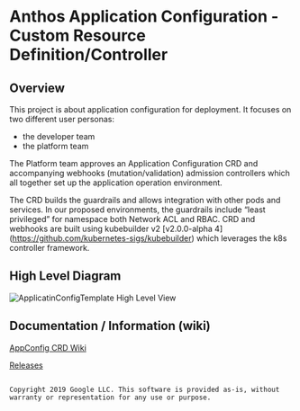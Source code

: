 # Anthos Application Configuration - Custom Resource Definition/Controller

## Overview

This project is about application configuration for deployment.
It focuses on two different user personas:
 
* the developer team 
* the platform team

The Platform team approves an Application Configuration CRD and accompanying
 webhooks (mutation/validation) admission controllers which all together 
 set up the application operation environment.   
 
The CRD builds the guardrails and allows integration with other pods and services.
In our proposed environments, the guardrails include “least privileged” 
for namespace both Network ACL and RBAC.  CRD and webhooks are built 
using kubebuilder v2 [v2.0.0-alpha 4] (https://github.com/kubernetes-sigs/kubebuilder)
which leverages the k8s controller framework.

## High Level Diagram

![ApplicatinConfigTemplate High Level View](https://github.com/GoogleCloudPlatform/anthos-appconfig/wiki/images/global/ApplicationConfigTemplate.png)


## Documentation / Information (wiki)

[AppConfig CRD Wiki](https://github.com/GoogleCloudPlatform/anthos-appconfig/wiki)

[Releases](https://github.com/GoogleCloudPlatform/anthos-appconfig/releases)

<code>
Copyright 2019 Google LLC. This software is provided as-is, without warranty or representation for any use or purpose. 
</code>
